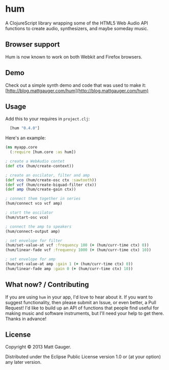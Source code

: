 # hum

A ClojureScript library wrapping some of the HTML5 Web Audio API functions to create audio, synthesizers, and maybe someday music.

## Browser support

Hum is now known to work on both Webkit and Firefox browsers.

## Demo

Check out a simple synth demo and code that was used to make it: [http://blog.mattgauger.com/hum](http://blog.mattgauger.com/hum)

## Usage
Add this to your requires in `project.clj`:

```clojure
  [hum "0.4.0"]
```

Here's an example:
```clojure
(ns myapp.core
  (:require [hum.core :as hum])

; create a WebAudio contet
(def ctx (hum/create-context))

; create an oscilator, filter and amp
(def vco (hum/create-osc ctx :sawtooth))
(def vcf (hum/create-biquad-filter ctx))
(def amp (hum/create-gain ctx))

; connect them together in series
(hum/connect vco vcf amp)

; start the oscilator
(hum/start-osc vco)

; connect the amp to speakers
(hum/connect-output amp)

; set envelope for filter
(hum/set-value-at vcf :frequency 100 (+ (hum/curr-time ctx) 0))
(hum/linear-fade vcf :frequency 1000 (+ (hum/curr-time ctx) 10))

; set envelope for amp
(hum/set-value-at amp :gain 1 (+ (hum/curr-time ctx) 0))
(hum/linear-fade amp :gain 0 (+ (hum/curr-time ctx) 10))
```

## What now? / Contributing

If you are using `hum` in your app, I'd love to hear about it. If you want to suggest functionality, then please submit an Issue, or even better, a Pull Request! I'd like to build up an API of functions that people find useful for making music and software instruments, but I'll need your help to get there. Thanks in advance!

## License

Copyright © 2013 Matt Gauger.

Distributed under the Eclipse Public License version 1.0 or (at
your option) any later version.
